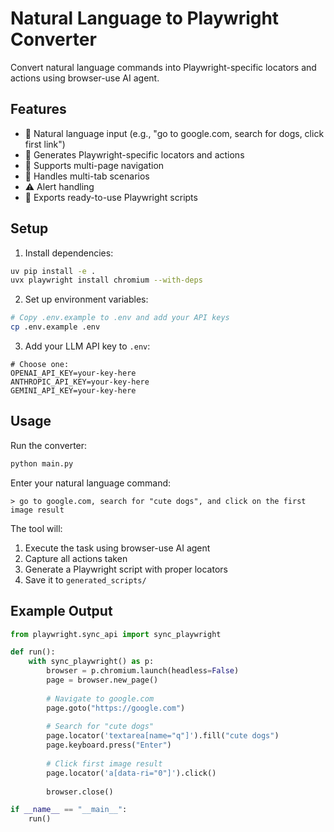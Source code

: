 # Natural Language to Playwright Converter

Convert natural language commands into Playwright-specific locators and actions using browser-use AI agent.

## Features

- 🤖 Natural language input (e.g., "go to google.com, search for dogs, click first link")
- 🎯 Generates Playwright-specific locators and actions
- 🔄 Supports multi-page navigation
- 📑 Handles multi-tab scenarios
- ⚠️ Alert handling
- 📝 Exports ready-to-use Playwright scripts

## Setup

1. Install dependencies:
```bash
uv pip install -e .
uvx playwright install chromium --with-deps
```

2. Set up environment variables:
```bash
# Copy .env.example to .env and add your API keys
cp .env.example .env
```

3. Add your LLM API key to `.env`:
```
# Choose one:
OPENAI_API_KEY=your-key-here
ANTHROPIC_API_KEY=your-key-here
GEMINI_API_KEY=your-key-here
```

## Usage

Run the converter:
```bash
python main.py
```

Enter your natural language command:
```
> go to google.com, search for "cute dogs", and click on the first image result
```

The tool will:
1. Execute the task using browser-use AI agent
2. Capture all actions taken
3. Generate a Playwright script with proper locators
4. Save it to `generated_scripts/`

## Example Output

```python
from playwright.sync_api import sync_playwright

def run():
    with sync_playwright() as p:
        browser = p.chromium.launch(headless=False)
        page = browser.new_page()
        
        # Navigate to google.com
        page.goto("https://google.com")
        
        # Search for "cute dogs"
        page.locator('textarea[name="q"]').fill("cute dogs")
        page.keyboard.press("Enter")
        
        # Click first image result
        page.locator('a[data-ri="0"]').click()
        
        browser.close()

if __name__ == "__main__":
    run()
```
